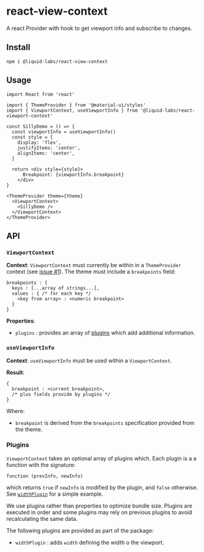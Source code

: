 # react-view-context

A react Provider with hook to get viewport info and subscribe to changes.

## Install

    npm i @liquid-labs/react-view-context

## Usage

    import React from 'react'

    import { ThemeProvider } from '@material-ui/styles'
    import { ViewportContext, useViewportInfo } from '@liquid-labs/react-viewport-context'

    const SillyDemo = () => {
      const viewportInfo = useViewportInfo()
      const style = {
        display: 'flex',
        justifyItems: 'center',
        alignItems: 'center',
      }

      return <div style={style}>
          Breakpoint: {viewportInfo.breakpoint}
        </div>
    }

    <ThemeProvider theme={theme}
      <ViewportContext>
        <SillyDemo />
      </ViewportContext>
    </ThemeProvider>

## API

### `ViewportContext`

**Context**:
`ViewportContext` must currently be within in a `ThemeProvider` context (see
[issue #1](https://github.com/Liquid-Labs/react-viewport-context/issues/1)). The
theme must include a `breakpoints` field:

```
breakpoints : {
  keys : [...array of strings...],
  values : { /* for each key */
    <key from array> : <numeric breakpoint>
  }
}
```
**Properties**:
* `plugins` : provides an array of [plugins](#plugins) which add additional
information.

### `useViewportInfo`

**Context**:
`useViewportInfo` must be used within a `ViewportContext`.

**Result**:

```
{
  breakpoint : <current breakpoint>,
  /* plus fields provide by plugins */
}
```
Where:
* `breakpoint` is derived from the `breakpoints` specification provided from
the theme.

### Plugins

`ViewportContext` takes an optional array of plugins which. Each plugin is a
a function with the signature:

    function (prevInfo, newInfo)

which returns `true` if `newInfo` is modified by the plugin, and `false`
otherwise. See [`widthPlugin`](https://github.com/Liquid-Labs/react-viewport-context/blob/master/js/components/contexts/widthPlugin.js)
for a simple example.

We use plugins rather than properties to optimize bundle size. Plugins are
executed in order and some plugins may rely on previous plugins to avoid
recalculating the same data.

The following plugins are provided as part of the package:

* `widthPlugin` : adds `width` defining the width o the viewport.
